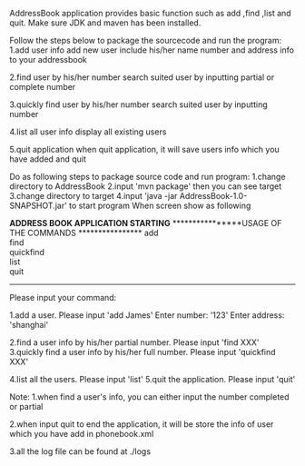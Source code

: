 AddressBook application provides basic function such as add ,find ,list and quit. Make sure JDK and maven has been installed.

Follow the steps below to package the sourcecode and run the program:
1.add user info
add new user include his/her name number and address info to your addressbook

2.find user by his/her number
   search suited user by inputting partial or complete number

3.quickly find user by his/her number
   search suited user by inputting number

4.list all user info
   display all existing users 

5.quit application
when quit application, it will save users info which you have added and quit

Do as following steps to package source code and run program:
1.change directory to AddressBook
2.input 'mvn package' then you can see target
3.change directory to target
4.input 'java -jar AddressBook-1.0-SNAPSHOT.jar' to start program
When screen show as following

****************ADDRESS BOOK APPLICATION STARTING****************
****************USAGE OF THE COMMANDS            ****************
                add <name>                                       
                find <number>                                    
                quickfind <number>                               
                list                                             
                quit                                             
*****************************************************************

Please input your command:

1.add a user. Please input 'add James' 
  Enter number: '123'
  Enter address: 'shanghai'


2.find a user info by his/her partial number. Please input 'find XXX'  
3.quickly find a user info by his/her full number. Please input 'quickfind XXX'


4.list all the users. Please input 'list'
5.quit the application. Please input 'quit'


Note:
1.when find a user's info, you can either input the number completed or partial

2.when input quit to end the application, it will be store the info of user which you have add in phonebook.xml

3.all the log file can be found at ./logs

